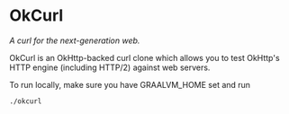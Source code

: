 OkCurl
======

_A curl for the next-generation web._

OkCurl is an OkHttp-backed curl clone which allows you to test OkHttp's HTTP engine (including
HTTP/2) against web servers.

To run locally, make sure you have GRAALVM_HOME set and run

```bash
./okcurl
```
